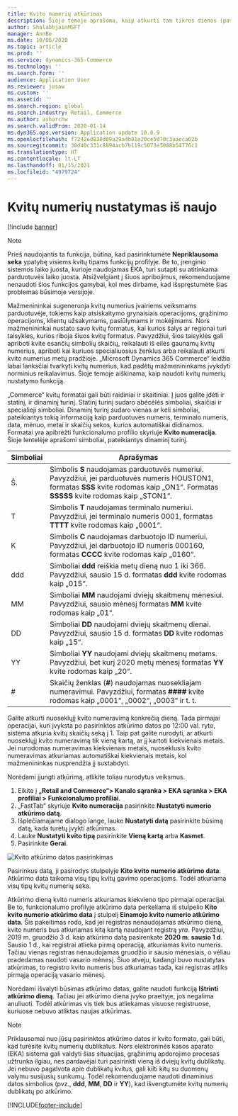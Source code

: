 ```yaml
---
title: Kvito numerių atkūrimas
description: Šioje temoje aprašoma, kaip atkurti tam tikros dienos (pavyzdžiui, per mokestinius metus ar kalendorinius metus) kvitų numerius, kurie yra naudojami įvairiems veiksmams.
author: ShalabhjainMSFT
manager: AnnBe
ms.date: 10/06/2020
ms.topic: article
ms.prod: ''
ms.service: dynamics-365-Commerce
ms.technology: ''
ms.search.form: ''
audience: Application User
ms.reviewer: josaw
ms.custom: ''
ms.assetid: ''
ms.search.region: global
ms.search.industry: Retail, Commerce
ms.author: asharchw
ms.search.validFrom: 2020-01-14
ms.dyn365.ops.version: Application update 10.0.9
ms.openlocfilehash: f7242ed830d09a29a4b01e20ce5070c3aaeca62b
ms.sourcegitcommit: 38d40c331c8894acb7b119c5073e3088b54776c1
ms.translationtype: HT
ms.contentlocale: lt-LT
ms.lasthandoff: 01/15/2021
ms.locfileid: "4979724"
---
```

# <a name="reset-receipt-numbers"></a>Kvitų numerių nustatymas iš naujo 

[!include [banner](includes/banner.md)]

> [!NOTE]
> Prieš naudojantis ta funkcija, būtina, kad pasirinktumėte **Nepriklausoma seka** ypatybę visiems kvitų tipams funkcijų profilyje. Be to, įrenginio sistemos laiko juosta, kurioje naudojamas EKA, turi sutapti su atitinkama parduotuvės laiko juosta. Atsižvelgiant į šiuos apribojimus, rekomenduojame nenaudoti šios funkcijos gamybai, kol mes dirbame, kad išspręstumėte šias problemas būsimoje versijoje. 

Mažmenininkai sugeneruoja kvitų numerius įvairiems veiksmams parduotuvėje, tokiems kaip atsiskaitymo grynaisiais operacijoms, grąžinimo operacijoms, klientų užsakymams, pasiūlymams ir mokėjimams. Nors mažmenininkai nustato savo kvitų formatus, kai kurios šalys ar regionai turi taisykles, kurios riboja šiuos kvitų formatus. Pavyzdžiui, šios taisyklės gali apriboti kvite esančių simbolių skaičių, reikalauti iš eilės gaunamų kvitų numerius, apriboti kai kuriuos specialiuosius ženklus arba reikalauti atkurti kvito numerius metų pradžioje. „Microsoft Dynamics 365 Commerce“ leidžia labai lanksčiai tvarkyti kvitų numerius, kad padėtų mažmenininkams įvykdyti norminius reikalavimus. Šioje temoje aiškinama, kaip naudoti kvitų numerių nustatymo funkciją.

„Commerce“ kvitų formatai gali būti raidiniai ir skaitiniai. Į juos galite įdėti ir statinį, ir dinaminį turinį. Statinį turinį sudaro abėcėlės simboliai, skaičiai ir specialieji simboliai. Dinaminį turinį sudaro vienas ar keli simboliai, pateikiantys tokią informaciją kaip parduotuvės numeris, terminalo numeris, data, mėnuo, metai ir skaičių sekos, kurios automatiškai didinamos. Formatai yra apibrėžti funkcionalumo profilio skyriuje **Kvito numeracija**. Šioje lentelėje aprašomi simboliai, pateikiantys dinaminį turinį.

| Simboliai | Aprašymas |
|------------|-------------|
| Š.          | Simbolis **S** naudojamas parduotuvės numeriui. Pavyzdžiui, jei parduotuvės numeris HOUSTON1, formatas **SSS** kvite rodomas kaip „ON1“. Formatas **SSSSS** kvite rodomas kaip „STON1“. |
| T          | Simbolis **T** naudojamas terminalo numeriui. Pavyzdžiui, jei terminalo numeris 0001, formatas **TTTT** kvite rodomas kaip „0001“. |
| K          | Simbolis **C** naudojamas darbuotojo ID numeriui. Pavyzdžiui, jei darbuotojo ID numeris 000160, formatas **CCCC** kvite rodomas kaip „0160“. |
| ddd        | Simboliai **ddd** reiškia metų dieną nuo 1 iki 366. Pavyzdžiui, sausio 15 d. formatas **ddd** kvite rodomas kaip „015“. |
| MM         | Simboliai **MM** naudojami dviejų skaitmenų mėnesiui. Pavyzdžiui, sausio mėnesį formatas **MM** kvite rodomas kaip „01“. |
| DD         | Simboliai **DD** naudojami dviejų skaitmenų dienai. Pavyzdžiui, sausio 15 d. formatas **DD** kvite rodomas kaip „15“. |
| YY         | Simboliai **YY** naudojami dviejų skaitmenų metams. Pavyzdžiui, bet kurį 2020 metų mėnesį formatas **YY** kvite rodomas kaip „20“. |
| \#         | Skaičių ženklas (**\#**) naudojamas nuosekliajam numeravimui. Pavyzdžiui, formatas **####** kvite rodomas kaip „0001“, „0002“, „0003“ ir t. t. |

Galite atkurti nuoseklųjį kvito numeravimą konkrečią dieną. Tada pirmajai operacijai, kuri įvyksta po pasirinktos atkūrimo datos po 12:00 val. ryto, sistema atkuria kvitų skaičių seką į 1. Taip pat galite nurodyti, ar atkurti nuoseklųjį kvito numeravimą tik vieną kartą, ar jį kartoti kiekvienais metais. Jei nurodomas numeravimas kiekvienais metais, nuoseklusis kvito numeravimas atkuriamas automatiškai kiekvienais metais, kol mažmenininkas nusprendžia jį sustabdyti. 

Norėdami įjungti atkūrimą, atlikite toliau nurodytus veiksmus.

1. Eikite į **„Retail and Commerce“\> Kanalo sąranka \> EKA sąranka \> EKA profiliai \> Funkcionalumo profiliai**.
1. „FastTab“ skyriuje **Kvito numeracija** pasirinkite **Nustatyti numerio atkūrimo datą**.
1. Išplečiamajame dialogo lange, lauke **Nustatyti datą** pasirinkite būsimą datą, kada turėtų įvykti atkūrimas.
1. Lauke **Nustatyti kvito tipą** pasirinkite **Vieną kartą** arba **Kasmet**.
1. Pasirinkite **Gerai**.

![Kvito atkūrimo datos pasirinkimas](media/Enable_receipt_reset.png "Kvito atkūrimo datos pasirinkimas")

Pasirinkus datą, ji pasirodys stulpelyje **Kito kvito numerio atkūrimo data**. Atkūrimo data taikoma visų tipų kvitų gavimo operacijoms. Todėl atkuriama visų tipų kvitų numerių seka.

Atkūrimo dieną kvito numeris atkuriamas kiekvieno tipo pirmajai operacijai. Be to, funkcionalumo profilyje atkūrimo data perkeliama iš stulpelio **Kito kvito numerio atkūrimo data** į stulpelį **Einamojo kvito numerio atkūrimo data**. Šis pakeitimas rodo, kad jei registras nenaudojamas atkūrimo dieną, kvito numeris bus atkuriamas kitą kartą naudojant registrą *yra*. Pavyzdžiui, 2019 m. gruodžio 3 d. kaip atkūrimo datą pasirenkate **2020 m. sausio 1 d**. Sausio 1 d., kai registrai atlieka pirmą operaciją, atkuriamas kvito numeris. Tačiau vienas registras nenaudojamas gruodžio ir sausio mėnesiais, o vėliau pradedamas naudoti vasario mėnesį. Šiuo atveju, kadangi buvo nustatytas atkūrimas, to registro kvito numeris bus atkuriamas tada, kai registras atliks pirmąją operaciją vasario mėnesį.

Norėdami išvalyti būsimas atkūrimo datas, galite naudoti funkciją **Ištrinti atkūrimo dieną**. Tačiau jei atkūrimo diena įvyko praeityje, jos negalima anuliuoti. Todėl atkūrimas vis tiek bus atliekamas visuose registruose, kuriuose nebuvo atliktas naujas atkūrimas.

> [!NOTE]
> Priklausomai nuo jūsų pasirinktos atkūrimo datos ir kvito formato, gali būti, kad turėsite kvitų numerių dublikatus. Nors elektroninės kasos aparato (EKA) sistema gali valdyti šias situacijas, grąžinimų apdorojimo procesas užtrunka ilgiau, nes pardavėjai turi pasirinkti vieną iš dviejų kvitų dublikatų. Jei nebuvo pagalvota apie dublikatų kvitus, gali kilti kitų su duomenų valymu susijusių sunkumų. Todėl rekomenduojame naudoti dinaminius datos simbolius (pvz., **ddd**, **MM**, **DD** ir **YY**), kad išvengtumėte kvitų numerių dublikatų po atkūrimo.


[!INCLUDE[footer-include](../includes/footer-banner.md)]